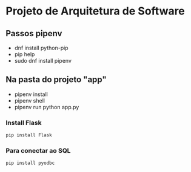 # Projeto de Arquitetura de Software

## Passos pipenv
- dnf install python-pip
- pip help
- sudo dnf install pipenv

## Na pasta do projeto "app"
- pipenv install 
- pipenv shell
- pipenv run python app.py


### Install Flask
```bash 
pip install Flask
```
### Para conectar ao SQL
```bash
pip install pyodbc
```
